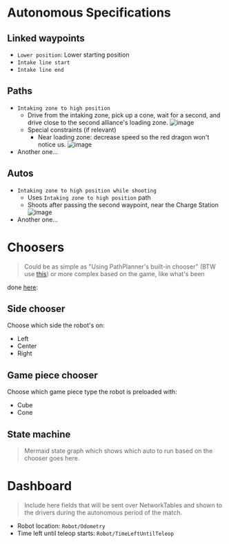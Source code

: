 # Autonomous Specifications

## Linked waypoints

- `Lower position`: Lower starting position
- `Intake line start`
- `Intake line end`

## Paths

- `Intaking zone to high position`
    - Drive from the intaking zone, pick up a cone, wait for a second, and drive close to the second alliance's loading
      zone.
      ![image](https://github.com/Galaxia5987/Robot-template/assets/31829093/6c310a67-afb8-44f6-a652-35aaf70c5238)
    - Special constraints (if relevant)
        - Near loading zone: decrease speed so the red dragon won't notice us.
          ![image](https://github.com/Galaxia5987/Robot-template/assets/31829093/82f75dd9-9c13-4dbc-913d-741f211f3972)
- Another one...

## Autos

- `Intaking zone to high position while shooting`
    - Uses `Intaking zone to high position` path
    - Shoots after passing the second waypoint, near the Charge Station
      ![image](https://github.com/Galaxia5987/Robot-template/assets/31829093/5e5d017e-a853-4621-8156-03d409aa8542)
- Another one...

# Choosers

> Could be as simple as "Using PathPlanner's built-in chooser" (BTW
> use [this](https://www.chiefdelphi.com/t/pathplanner-2024-beta/442364/149?u=dan)) or more complex based on the game,
> like what's been
>
done [here](https://www.chiefdelphi.com/t/frc-6328-mechanical-advantage-2023-build-thread/420691/179#autos-the-questionnaire-2):

## Side chooser

Choose which side the robot's on:

- Left
- Center
- Right

## Game piece chooser

Choose which game piece type the robot is preloaded with:

- Cube
- Cone

## State machine

> Mermaid state graph which shows which auto to run based on the chooser goes here.

# Dashboard

> Include here fields that will be sent over NetworkTables and shown to the drivers during the autonomous period of the
> match.

- Robot location: `Robot/Odometry`
- Time left until teleop starts: `Robot/TimeLeftUntilTeleop`
